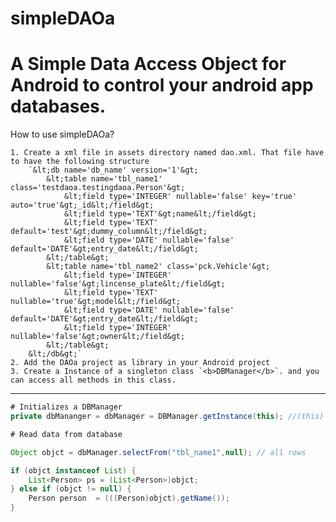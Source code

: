 simpleDAOa
==========

A Simple Data Access Object for Android to control your android app databases.
==========
How to use simpleDAOa?

    1. Create a xml file in assets directory named dao.xml. That file have to have the following structure
        `&lt;db name='db_name' version='1'&gt;
            &lt;table name='tbl_name1' class='testdaoa.testingdaoa.Person'&gt;
                &lt;field type='INTEGER' nullable='false' key='true' auto='true'&gt;_id&lt;/field&gt;
                &lt;field type='TEXT'&gt;name&lt;/field&gt;
                &lt;field type='TEXT' default='test'&gt;dummy_column&lt;/field&gt;
                &lt;field type='DATE' nullable='false' default='DATE'&gt;entry_date&lt;/field&gt;
            &lt;/table&gt;
            &lt;table name='tbl_name2' class='pck.Vehicle'&gt;
                &lt;field type='INTEGER' nullable='false'&gt;lincense_plate&lt;/field&gt;
                &lt;field type='TEXT' nullable='true'&gt;model&lt;/field&gt;
                &lt;field type='DATE' nullable='false' default='DATE'&gt;entry_date&lt;/field&gt;
                &lt;field type='INTEGER' nullable='false'&gt;owner&lt;/field&gt;
            &lt;/table&gt;
        &lt;/db&gt;`
    2. Add the DAOa project as library in your Android project
    3. Create a Instance of a singleton class `<b>DBManager</b>`. and you can access all methods in this class.
---------------

~~~~~ java
# Initializes a DBManager
private dbMananger = dbManager = DBManager.getInstance(this); //(this) a activity instance

# Read data from database

Object objct = dbManager.selectFrom("tbl_name1",null); // all rows

if (objct instanceof List) {
    List<Person> ps = (List<Person>)objct;
} else if (objct != null) {
    Person person  = (((Person)objct).getName());
}
~~~~~
